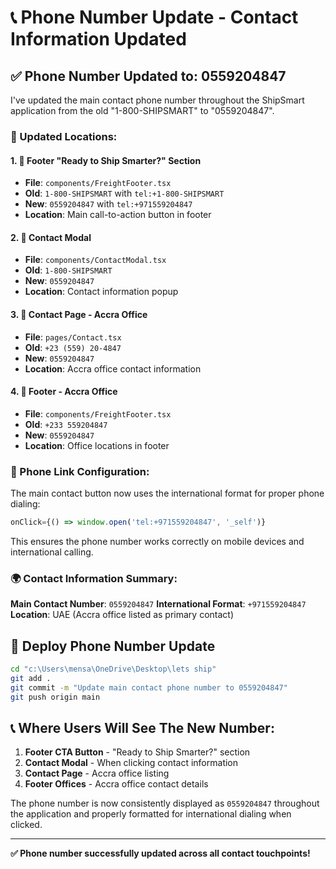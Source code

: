 # 📞 Phone Number Update - Contact Information Updated

## ✅ **Phone Number Updated to: 0559204847**

I've updated the main contact phone number throughout the ShipSmart application from the old "1-800-SHIPSMART" to "0559204847".

### **📍 Updated Locations:**

#### **1. 🦶 Footer "Ready to Ship Smarter?" Section**
- **File**: `components/FreightFooter.tsx`
- **Old**: `1-800-SHIPSMART` with `tel:+1-800-SHIPSMART`
- **New**: `0559204847` with `tel:+971559204847`
- **Location**: Main call-to-action button in footer

#### **2. 📧 Contact Modal**
- **File**: `components/ContactModal.tsx`
- **Old**: `1-800-SHIPSMART`
- **New**: `0559204847`
- **Location**: Contact information popup

#### **3. 📍 Contact Page - Accra Office**
- **File**: `pages/Contact.tsx`
- **Old**: `+23 (559) 20-4847`
- **New**: `0559204847`
- **Location**: Accra office contact information

#### **4. 🦶 Footer - Accra Office**
- **File**: `components/FreightFooter.tsx`
- **Old**: `+233 559204847`
- **New**: `0559204847`
- **Location**: Office locations in footer

### **📱 Phone Link Configuration:**

The main contact button now uses the international format for proper phone dialing:
```typescript
onClick={() => window.open('tel:+971559204847', '_self')}
```

This ensures the phone number works correctly on mobile devices and international calling.

### **🌍 Contact Information Summary:**

**Main Contact Number**: `0559204847`
**International Format**: `+971559204847`
**Location**: UAE (Accra office listed as primary contact)

## 🚀 **Deploy Phone Number Update**

```bash
cd "c:\Users\mensa\OneDrive\Desktop\lets ship"
git add .
git commit -m "Update main contact phone number to 0559204847"
git push origin main
```

## 📞 **Where Users Will See The New Number:**

1. **Footer CTA Button** - "Ready to Ship Smarter?" section
2. **Contact Modal** - When clicking contact information
3. **Contact Page** - Accra office listing
4. **Footer Offices** - Accra office contact details

The phone number is now consistently displayed as `0559204847` throughout the application and properly formatted for international dialing when clicked.

---

**✅ Phone number successfully updated across all contact touchpoints!**
